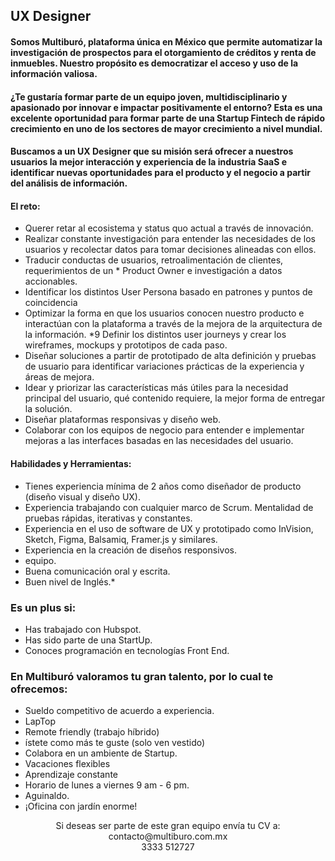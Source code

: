 ## UX Designer

#### Somos Multiburó, plataforma única en México que permite automatizar la investigación de prospectos para el otorgamiento de créditos y renta de inmuebles. Nuestro propósito es democratizar el acceso y uso de la información valiosa.
#### ¿Te gustaría formar parte de un equipo joven, multidisciplinario y apasionado por innovar e impactar positivamente el entorno? Esta es una excelente oportunidad para formar parte de una Startup Fintech de rápido crecimiento en uno de los sectores de mayor crecimiento a nivel mundial.

#### Buscamos a un UX Designer  que su misión será ofrecer a nuestros usuarios la mejor interacción y experiencia de la industria SaaS e identificar nuevas oportunidades para el producto y el negocio a partir del análisis de información.

#### **El reto:**

* Querer retar al ecosistema y status quo actual a través de innovación.
* Realizar constante investigación para entender las necesidades de los usuarios y recolectar datos para tomar decisiones alineadas con ellos.
* Traducir conductas de usuarios, retroalimentación de clientes, requerimientos de un * Product Owner e investigación a datos accionables.
* Identificar los distintos User Persona basado en patrones y puntos de coincidencia
* Optimizar la forma en que los usuarios conocen nuestro producto e interactúan con la plataforma a través de la mejora  de la arquitectura de la información. 
*9 Definir los distintos user journeys y crear los wireframes, mockups y prototipos de cada paso.
* Diseñar soluciones a partir de prototipado de alta definición y pruebas de usuario para identificar variaciones prácticas de la experiencia y áreas de mejora. 
* Idear y priorizar las características más útiles para la necesidad principal del usuario, qué contenido requiere, la mejor forma de entregar la solución.
* Diseñar plataformas responsivas y diseño web. 
* Colaborar con los equipos de negocio para entender e implementar mejoras a las interfaces basadas en las necesidades del usuario.

#### **Habilidades y Herramientas:**

* Tienes experiencia mínima de 2 años como diseñador  de producto (diseño visual y diseño UX).
* Experiencia trabajando con cualquier marco de Scrum.
Mentalidad de pruebas rápidas, iterativas y constantes.
* Experiencia en el uso de software de UX y prototipado como InVision, Sketch, Figma, Balsamiq, Framer.js y similares.
* Experiencia en la creación de diseños responsivos.
* equipo.
* Buena comunicación oral y escrita.
* Buen nivel de Inglés.*

### **Es un plus si:**

* Has trabajado con Hubspot. 
* Has sido parte de una StartUp.
* Conoces programación en tecnologías Front End.

### **En Multiburó valoramos tu gran talento, por lo cual te ofrecemos:**

* Sueldo competitivo de acuerdo a experiencia.
* LapTop 
* Remote friendly (trabajo híbrido)
* ístete como más te guste (solo ven vestido)
* Colabora en un ambiente de Startup.
* Vacaciones flexibles
* Aprendizaje constante
* Horario de lunes a viernes 9 am - 6 pm. 
* Aguinaldo.
* ¡Oficina con jardín enorme!

<div align="center">  Si deseas ser parte de este gran equipo envía tu CV a:<div>
<div align="center">contacto@multiburo.com.mx<div>
<div align="center">3333 512727<div>